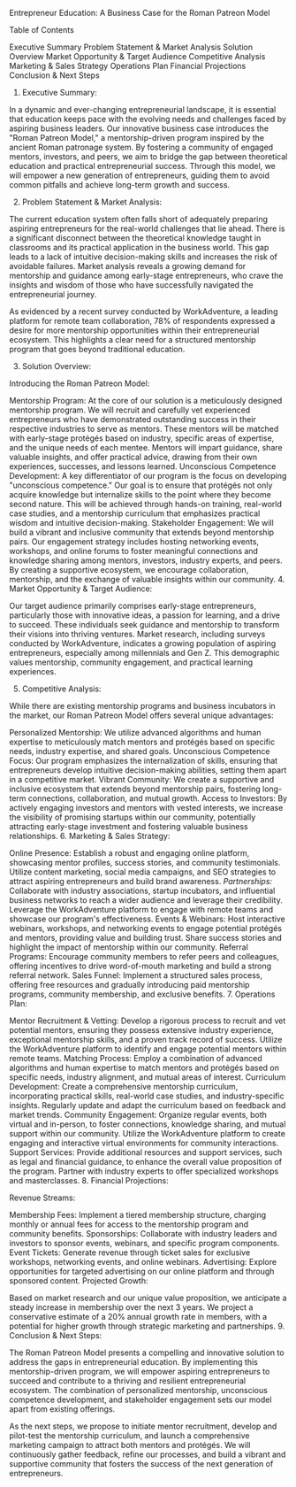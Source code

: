 Entrepreneur Education: A Business Case for the Roman Patreon Model

Table of Contents

Executive Summary
Problem Statement & Market Analysis
Solution Overview
Market Opportunity & Target Audience
Competitive Analysis
Marketing & Sales Strategy
Operations Plan
Financial Projections
Conclusion & Next Steps
1. Executive Summary:

In a dynamic and ever-changing entrepreneurial landscape, it is essential that education keeps pace with the evolving needs and challenges faced by aspiring business leaders. Our innovative business case introduces the "Roman Patreon Model," a mentorship-driven program inspired by the ancient Roman patronage system. By fostering a community of engaged mentors, investors, and peers, we aim to bridge the gap between theoretical education and practical entrepreneurial success. Through this model, we will empower a new generation of entrepreneurs, guiding them to avoid common pitfalls and achieve long-term growth and success.

2. Problem Statement & Market Analysis:

The current education system often falls short of adequately preparing aspiring entrepreneurs for the real-world challenges that lie ahead. There is a significant disconnect between the theoretical knowledge taught in classrooms and its practical application in the business world. This gap leads to a lack of intuitive decision-making skills and increases the risk of avoidable failures. Market analysis reveals a growing demand for mentorship and guidance among early-stage entrepreneurs, who crave the insights and wisdom of those who have successfully navigated the entrepreneurial journey.

As evidenced by a recent survey conducted by WorkAdventure, a leading platform for remote team collaboration, 78% of respondents expressed a desire for more mentorship opportunities within their entrepreneurial ecosystem. This highlights a clear need for a structured mentorship program that goes beyond traditional education.

3. Solution Overview:

Introducing the Roman Patreon Model:

Mentorship Program: At the core of our solution is a meticulously designed mentorship program. We will recruit and carefully vet experienced entrepreneurs who have demonstrated outstanding success in their respective industries to serve as mentors. These mentors will be matched with early-stage protégés based on industry, specific areas of expertise, and the unique needs of each mentee. Mentors will impart guidance, share valuable insights, and offer practical advice, drawing from their own experiences, successes, and lessons learned.
Unconscious Competence Development: A key differentiator of our program is the focus on developing "unconscious competence." Our goal is to ensure that protégés not only acquire knowledge but internalize skills to the point where they become second nature. This will be achieved through hands-on training, real-world case studies, and a mentorship curriculum that emphasizes practical wisdom and intuitive decision-making.
Stakeholder Engagement: We will build a vibrant and inclusive community that extends beyond mentorship pairs. Our engagement strategy includes hosting networking events, workshops, and online forums to foster meaningful connections and knowledge sharing among mentors, investors, industry experts, and peers. By creating a supportive ecosystem, we encourage collaboration, mentorship, and the exchange of valuable insights within our community.
4. Market Opportunity & Target Audience:

Our target audience primarily comprises early-stage entrepreneurs, particularly those with innovative ideas, a passion for learning, and a drive to succeed. These individuals seek guidance and mentorship to transform their visions into thriving ventures. Market research, including surveys conducted by WorkAdventure, indicates a growing population of aspiring entrepreneurs, especially among millennials and Gen Z. This demographic values mentorship, community engagement, and practical learning experiences.

5. Competitive Analysis:

While there are existing mentorship programs and business incubators in the market, our Roman Patreon Model offers several unique advantages:

Personalized Mentorship: We utilize advanced algorithms and human expertise to meticulously match mentors and protégés based on specific needs, industry expertise, and shared goals.
Unconscious Competence Focus: Our program emphasizes the internalization of skills, ensuring that entrepreneurs develop intuitive decision-making abilities, setting them apart in a competitive market.
Vibrant Community: We create a supportive and inclusive ecosystem that extends beyond mentorship pairs, fostering long-term connections, collaboration, and mutual growth.
Access to Investors: By actively engaging investors and mentors with vested interests, we increase the visibility of promising startups within our community, potentially attracting early-stage investment and fostering valuable business relationships.
6. Marketing & Sales Strategy:

Online Presence: Establish a robust and engaging online platform, showcasing mentor profiles, success stories, and community testimonials. Utilize content marketing, social media campaigns, and SEO strategies to attract aspiring entrepreneurs and build brand awareness.
*Partnerships:* Collaborate with industry associations, startup incubators, and influential business networks to reach a wider audience and leverage their credibility. Leverage the WorkAdventure platform to engage with remote teams and showcase our program's effectiveness.
Events & Webinars: Host interactive webinars, workshops, and networking events to engage potential protégés and mentors, providing value and building trust. Share success stories and highlight the impact of mentorship within our community.
Referral Programs: Encourage community members to refer peers and colleagues, offering incentives to drive word-of-mouth marketing and build a strong referral network.
Sales Funnel: Implement a structured sales process, offering free resources and gradually introducing paid mentorship programs, community membership, and exclusive benefits.
7. Operations Plan:

Mentor Recruitment & Vetting: Develop a rigorous process to recruit and vet potential mentors, ensuring they possess extensive industry experience, exceptional mentorship skills, and a proven track record of success. Utilize the WorkAdventure platform to identify and engage potential mentors within remote teams.
Matching Process: Employ a combination of advanced algorithms and human expertise to match mentors and protégés based on specific needs, industry alignment, and mutual areas of interest.
Curriculum Development: Create a comprehensive mentorship curriculum, incorporating practical skills, real-world case studies, and industry-specific insights. Regularly update and adapt the curriculum based on feedback and market trends.
Community Engagement: Organize regular events, both virtual and in-person, to foster connections, knowledge sharing, and mutual support within our community. Utilize the WorkAdventure platform to create engaging and interactive virtual environments for community interactions.
Support Services: Provide additional resources and support services, such as legal and financial guidance, to enhance the overall value proposition of the program. Partner with industry experts to offer specialized workshops and masterclasses.
8. Financial Projections:

Revenue Streams:

Membership Fees: Implement a tiered membership structure, charging monthly or annual fees for access to the mentorship program and community benefits.
Sponsorships: Collaborate with industry leaders and investors to sponsor events, webinars, and specific program components.
Event Tickets: Generate revenue through ticket sales for exclusive workshops, networking events, and online webinars.
Advertising: Explore opportunities for targeted advertising on our online platform and through sponsored content.
Projected Growth:

Based on market research and our unique value proposition, we anticipate a steady increase in membership over the next 3 years. We project a conservative estimate of a 20% annual growth rate in members, with a potential for higher growth through strategic marketing and partnerships.
9. Conclusion & Next Steps:

The Roman Patreon Model presents a compelling and innovative solution to address the gaps in entrepreneurial education. By implementing this mentorship-driven program, we will empower aspiring entrepreneurs to succeed and contribute to a thriving and resilient entrepreneurial ecosystem. The combination of personalized mentorship, unconscious competence development, and stakeholder engagement sets our model apart from existing offerings.

As the next steps, we propose to initiate mentor recruitment, develop and pilot-test the mentorship curriculum, and launch a comprehensive marketing campaign to attract both mentors and protégés. We will continuously gather feedback, refine our processes, and build a vibrant and supportive community that fosters the success of the next generation of entrepreneurs.